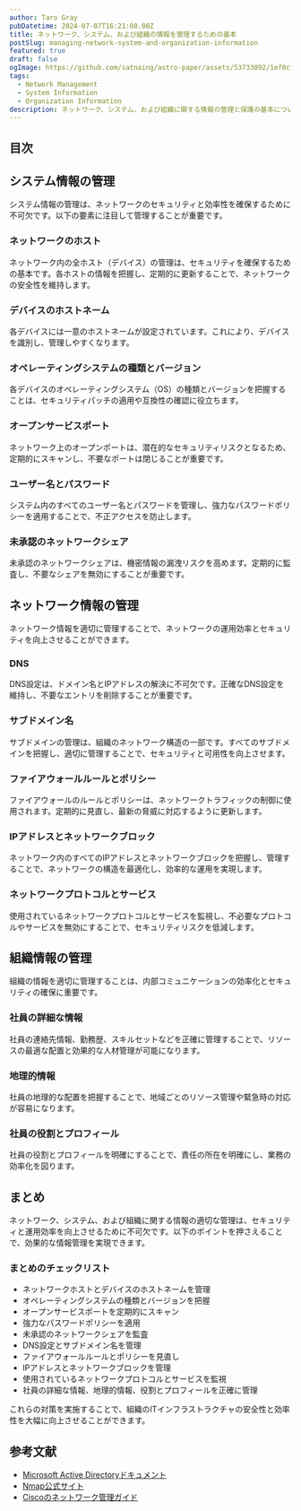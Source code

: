 ```yaml
---
author: Taro Gray
pubDatetime: 2024-07-07T16:21:00.00Z
title: ネットワーク、システム、および組織の情報を管理するための基本
postSlug: managing-network-system-and-organization-information
featured: true
draft: false
ogImage: https://github.com/satnaing/astro-paper/assets/53733092/1ef0cf03-8137-4d67-ac81-84a032119e3a
tags:
  - Network Management
  - System Information
  - Organization Information
description: ネットワーク、システム、および組織に関する情報の管理と保護の基本について解説します。これらの情報を適切に管理することで、セキュリティと効率性を向上させましょう。
---
```


## 目次

## システム情報の管理

システム情報の管理は、ネットワークのセキュリティと効率性を確保するために不可欠です。以下の要素に注目して管理することが重要です。

### ネットワークのホスト

ネットワーク内の全ホスト（デバイス）の管理は、セキュリティを確保するための基本です。各ホストの情報を把握し、定期的に更新することで、ネットワークの安全性を維持します。

### デバイスのホストネーム

各デバイスには一意のホストネームが設定されています。これにより、デバイスを識別し、管理しやすくなります。

### オペレーティングシステムの種類とバージョン

各デバイスのオペレーティングシステム（OS）の種類とバージョンを把握することは、セキュリティパッチの適用や互換性の確認に役立ちます。

### オープンサービスポート

ネットワーク上のオープンポートは、潜在的なセキュリティリスクとなるため、定期的にスキャンし、不要なポートは閉じることが重要です。

### ユーザー名とパスワード

システム内のすべてのユーザー名とパスワードを管理し、強力なパスワードポリシーを適用することで、不正アクセスを防止します。

### 未承認のネットワークシェア

未承認のネットワークシェアは、機密情報の漏洩リスクを高めます。定期的に監査し、不要なシェアを無効にすることが重要です。

## ネットワーク情報の管理

ネットワーク情報を適切に管理することで、ネットワークの運用効率とセキュリティを向上させることができます。

### DNS

DNS設定は、ドメイン名とIPアドレスの解決に不可欠です。正確なDNS設定を維持し、不要なエントリを削除することが重要です。

### サブドメイン名

サブドメインの管理は、組織のネットワーク構造の一部です。すべてのサブドメインを把握し、適切に管理することで、セキュリティと可用性を向上させます。

### ファイアウォールルールとポリシー

ファイアウォールのルールとポリシーは、ネットワークトラフィックの制御に使用されます。定期的に見直し、最新の脅威に対応するように更新します。

### IPアドレスとネットワークブロック

ネットワーク内のすべてのIPアドレスとネットワークブロックを把握し、管理することで、ネットワークの構造を最適化し、効率的な運用を実現します。

### ネットワークプロトコルとサービス

使用されているネットワークプロトコルとサービスを監視し、不必要なプロトコルやサービスを無効にすることで、セキュリティリスクを低減します。

## 組織情報の管理

組織の情報を適切に管理することは、内部コミュニケーションの効率化とセキュリティの確保に重要です。

### 社員の詳細な情報

社員の連絡先情報、勤務歴、スキルセットなどを正確に管理することで、リソースの最適な配置と効果的な人材管理が可能になります。

### 地理的情報

社員の地理的な配置を把握することで、地域ごとのリソース管理や緊急時の対応が容易になります。

### 社員の役割とプロフィール

社員の役割とプロフィールを明確にすることで、責任の所在を明確にし、業務の効率化を図ります。

## まとめ

ネットワーク、システム、および組織に関する情報の適切な管理は、セキュリティと運用効率を向上させるために不可欠です。以下のポイントを押さえることで、効果的な情報管理を実現できます。

### まとめのチェックリスト

- ネットワークホストとデバイスのホストネームを管理
- オペレーティングシステムの種類とバージョンを把握
- オープンサービスポートを定期的にスキャン
- 強力なパスワードポリシーを適用
- 未承認のネットワークシェアを監査
- DNS設定とサブドメイン名を管理
- ファイアウォールルールとポリシーを見直し
- IPアドレスとネットワークブロックを管理
- 使用されているネットワークプロトコルとサービスを監視
- 社員の詳細な情報、地理的情報、役割とプロフィールを正確に管理

これらの対策を実施することで、組織のITインフラストラクチャの安全性と効率性を大幅に向上させることができます。

## 参考文献

- [Microsoft Active Directoryドキュメント](https://docs.microsoft.com/ja-jp/windows-server/identity/active-directory)
- [Nmap公式サイト](https://nmap.org/)
- [Ciscoのネットワーク管理ガイド](https://www.cisco.com/c/en/us/solutions/enterprise-networks/network-management.html)
